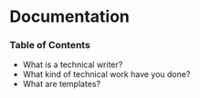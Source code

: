# Documentation
### Table of Contents 
<ul> 
	<li> What is a technical writer? </li> 
	<li> What kind of technical work have you done?
	<li> What are templates? </li> 

